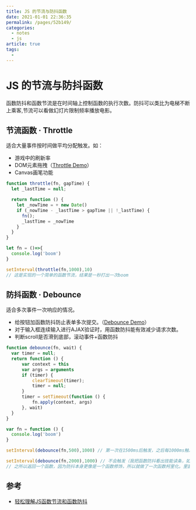 ```yaml
---
title: JS 的节流与防抖函数
date: 2021-01-01 22:36:35
permalink: /pages/52b149/
categories: 
  - notes
  - js
article: true
tags: 
  - 
---
```

# JS 的节流与防抖函数

函数防抖和函数节流是在时间轴上控制函数的执行次数。防抖可以类比为电梯不断上乘客,节流可以看做幻灯片限制频率播放电影。

## 节流函数 · Throttle

适合大量事件按时间做平均分配触发。如：

- 游戏中的刷新率
- DOM元素拖拽（<a target="_blank" href="/files/effects/throttle-debounce/throttle.html">Throttle Demo</a>）
- Canvas画笔功能

```js
function throttle(fn, gapTime) {
  let _lastTime = null;

  return function () {
    let _nowTime = + new Date()
    if (_nowTime - _lastTime > gapTime || !_lastTime) {
      fn();
      _lastTime = _nowTime
    }
  }
}

let fn = ()=>{
  console.log('boom')
}

setInterval(throttle(fn,1000),10)
// 这是实现的一个简单的函数节流，结果是一秒打出一次boom
```

## 防抖函数 · Debounce

适合多次事件一次响应的情况。

- 给按钮加函数防抖防止表单多次提交。（<a target="_blank" href="/files/effects/throttle-debounce/debounce.html">Debounce Demo</a>）
- 对于输入框连续输入进行AJAX验证时，用函数防抖能有效减少请求次数。
- 判断scroll是否滑到底部，滚动事件+函数防抖

```js
function debounce(fn, wait) {
  var timer = null;
  return function () {
      var context = this
      var args = arguments
      if (timer) {
          clearTimeout(timer);
          timer = null;
      }
      timer = setTimeout(function () {
          fn.apply(context, args)
      }, wait)
  }
}

var fn = function () {
  console.log('boom')
}

setInterval(debounce(fn,500),1000) // 第一次在1500ms后触发，之后每1000ms触发一次

setInterval(debounce(fn,2000),1000) // 不会触发（我把函数防抖看出技能读条，如果读条没完成就用技能，便会失败而且重新读条）
// 之所以返回一个函数，因为防抖本身更像是一个函数修饰，所以就做了一次函数柯里化。里面也用到了闭包，闭包的变量是timer。
```

## 参考

- [轻松理解JS函数节流和函数防抖](https://juejin.im/post/5a35ed25f265da431d3cc1b1)

